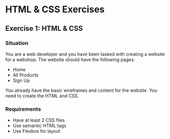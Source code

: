 # HTML & CSS Exercises

## Exercise 1: HTML & CSS

### Situation

You are a web developer and you have been tasked with creating a website for a webshop. The website should have the following pages:

- Home
- All Products
- Sign Up

You already have the basic wireframes and content for the website. You need to create the HTML and CSS.

### Requirements

- Have at least 2 CSS files
- Use semantic HTML tags
- Use Flexbox for layout
